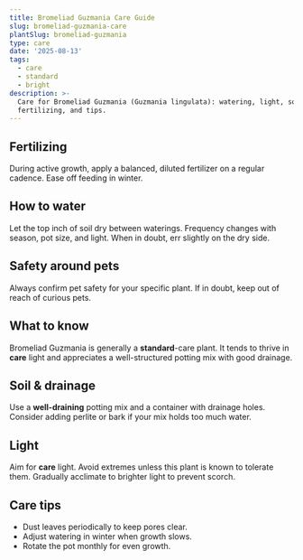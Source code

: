 ```yaml
---
title: Bromeliad Guzmania Care Guide
slug: bromeliad-guzmania-care
plantSlug: bromeliad-guzmania
type: care
date: '2025-08-13'
tags:
  - care
  - standard
  - bright
description: >-
  Care for Bromeliad Guzmania (Guzmania lingulata): watering, light, soil,
  fertilizing, and tips.
---
```

## Fertilizing
During active growth, apply a balanced, diluted fertilizer on a regular cadence. Ease off feeding in winter.

## How to water
Let the top inch of soil dry between waterings. Frequency changes with season, pot size, and light. When in doubt, err slightly on the dry side.

## Safety around pets
Always confirm pet safety for your specific plant. If in doubt, keep out of reach of curious pets.

## What to know
Bromeliad Guzmania is generally a **standard**-care plant. It tends to thrive in **care** light and appreciates a well-structured potting mix with good drainage.

## Soil & drainage
Use a **well-draining** potting mix and a container with drainage holes. Consider adding perlite or bark if your mix holds too much water.

## Light
Aim for **care** light. Avoid extremes unless this plant is known to tolerate them. Gradually acclimate to brighter light to prevent scorch.

## Care tips
- Dust leaves periodically to keep pores clear.
- Adjust watering in winter when growth slows.
- Rotate the pot monthly for even growth.
